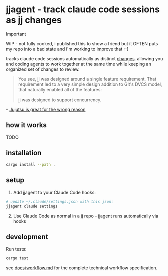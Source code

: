# jjagent - track claude code sessions as jj changes

> [!IMPORTANT]
> WIP - not fully cooked, i published this to show a friend but it OFTEN puts my repo into a bad state and i'm working to improve that :-) 

tracks claude code sessions automatically as distinct [changes](https://jj-vcs.github.io/jj/latest/glossary/#change). allowing you and coding agents to work together at the same time while keeping an organized set of changes to review.

> You see, jj was designed around a single feature requirement. That requirement led to a very simple design addition to Git's DVCS model, that naturally enabled all of the features:
>
> jj was designed to support concurrency.

– [Jujutsu is great for the wrong reason](https://www.felesatra.moe/blog/2024/12/23/jj-is-great-for-the-wrong-reason)

## how it works

TODO

## installation

```bash
cargo install --path .
```

## setup

1. Add jjagent to your Claude Code hooks:
```bash
# update ~/.claude/settings.json with this json:
jjagent claude settings
```

2. Use Claude Code as normal in a jj repo - jjagent runs automatically via hooks

## development

Run tests:
```bash
cargo test
```

see [docs/workflow.md](docs/workflow.md) for the complete technical workflow specification.
